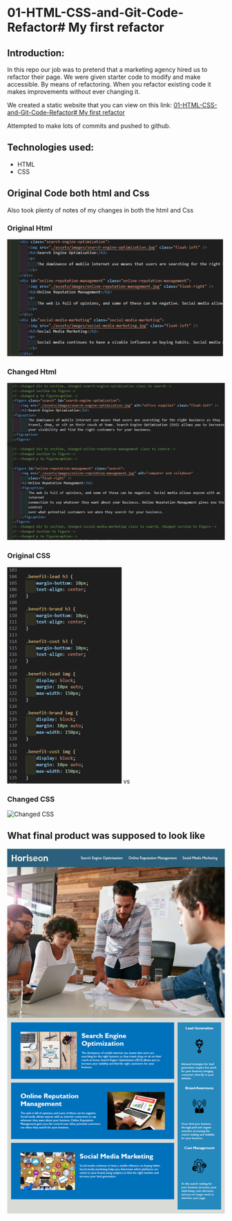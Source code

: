 # 01-HTML-CSS-and-Git-Code-Refactor# My first refactor

## Introduction:

In this repo our job was to pretend that a marketing agency hired us to refactor their page. We were given starter code to modify and make accessible. By means of refactoring. When you refactor existing code it makes improvements without ever changing it. 

We created a static website that you can view on this link: [01-HTML-CSS-and-Git-Code-Refactor# My first refactor
](https://killjoyangel.github.io/01-HTML-CSS-and-Git-Code-Refactor/)

Attempted to make lots of commits and pushed to github. 

## Technologies used:
* HTML
* CSS

## Original Code both html and Css

Also took plenty of notes of my changes in both the html and Css

### Original Html
![Changed HTML](./assets/images/orightml2.png)

### Changed Html
![Changed HTML](./assets/images/changedhtml2.png)

### Original CSS
![Changed CSS](./assets/images/origcss2.png) vs

### Changed CSS
![Changed CSS](.https://github.com/killjoyangel/01-HTML-CSS-and-Git-Code-Refactor/blob/Master/assets/images/updatedcss2.png)

## What final product was supposed to look like
![Changed CSS](./assets/images/01-html-css-git-homework-demo.png)




